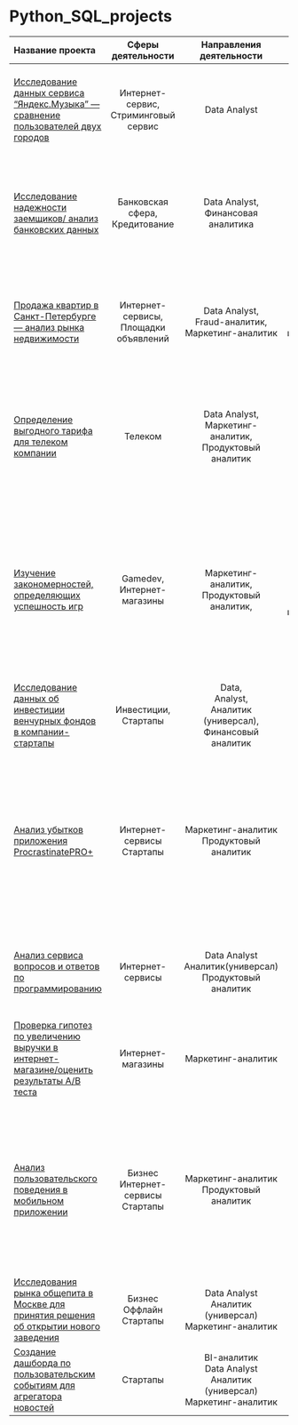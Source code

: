 # Python_SQL_projects
| Название проекта  | Сферы деятельности  | Направления деятельности | Навыки и инструменты | Задачи проекта | Ключевые слова |
|:------------- |:---------------:| :-----------:| :-------------:| :-------------| :------------------:|
|[Исследование данных сервиса “Яндекс.Музыка” — сравнение пользователей двух городов](https://github.com/leraish/Python_SQL_projects/tree/main/Ya_music)|Интернет-сервис,<br /> Стриминговый сервис|Data Analyst|Python, <br /> Pandas,<br />предобработка данных| На реальных данных Яндекс.Музыки: проверка данных и сравнение поведения и предпочтений пользователей двух столиц — Москвы и Санкт-Петербурга|обработка данных,<br />дубликаты,<br />пропуски,<br />логическая индексация,<br />группировка,<br />сортировка|
| [Исследование надежности заемщиков/ анализ банковских данных](https://github.com/leraish/Python_SQL_projects/tree/main/Bank) | Банковская сфера, <br /> Кредитование | Data Analyst,<br /> Финансовая аналитика | Python, <br /> Pandas,<br />Seaborn,<br />предобработка данных|На основе статистики о платежеспособности клиентов исследовать влияет ли семейное положение, количество детей, уровень дохода и цели займа на факт возврата кредита в срок   | обработка данных,<br /> дубликаты,<br /> пропуски,<br /> категоризация,<br />декомпозиция  |
|[Продажа квартир в Санкт-Петербурге — анализ рынка недвижимости](https://github.com/leraish/Python_SQL_projects/tree/main/Realty)|Интернет-сервисы,<br />Площадки объявлений|Data Analyst, <br /> Fraud-аналитик, <br /> Маркетинг-аналитик|Python,<br />Pandas,<br /> Matplotlib,<br /> предобработка данных,<br /> исследовательский анализ данных,<br />визуализация данных| На данных Яндекс.Недвижимость: определить рыночную стоимость объектов недвижимости, типичные параметры квартир и зависимость стоимости от этих параметров|обработка данных,<br />histogram,<br />boxplot,<br />scatterplot,<br />категоризация,<br /> фрод-мониторинг,<br /> корреляция|
|[Определение выгодного тарифа для телеком компании](https://github.com/leraish/Python_SQL_projects/tree/main/Telecom)|Телеком|Data Analyst,<br />Маркетинг-аналитик,<br />Продуктовый аналитик|Python,<br />Pandas,<br /> Matplotlib,<br /> Seaborn, <br />NumPy,<br />SciPy?<br />описательная статистика?<br />проверка статистических гипотез|Используя данные клиентов оператора сотовой связи, проанализировать поведение клеиентов, определить оптимальный тариф и статистически проверить гипотезы |обработка данных,<br />histogram, <br />boxplot,<br />статистический тест,<br />критерий Стьюдента|
|[Изучение закономерностей, определяющих успешность игр](https://github.com/leraish/Python_SQL_projects/tree/main/Gamedev)|Gamedev,<br />Интернет-магазины|Маркетинг-аналитик,<br />Продуктовый аналитик,|Python, <br />Pandas,<br />NumPy,<br />Matplotlib,<br /> предобработка данных,<br />описательная статистика,<br />исследовательский анализ данных<br />проверка статистических гипотез|На основании исторических данных о продажах компьютерных игр, оценок пользователей и экспертов, жанров и платформ, выявить закономерности, определяющие успешность игры. Выявить перспективные платформы и жанры для каждого представленного региона |обработка данных,<br />histogram, <br />boxplot, <br />piechart,<br /> статистический тест,<br />критерий Стьюдента |
|[Исследование данных об инвестиции венчурных фондов в компании-стартапы](https://github.com/leraish/Python_SQL_projects/tree/main/SQL_basic)|Инвестиции,<br />Стартапы|Data,<br />Analyst,<br />Аналитик (универсал),<br />Финансовый аналитик|PostgreSQL,<br />SQL|Произвести различные выгрузки данных венчурных фондов с помощью SQL|обработка данных,<br />выгрузка данных,<br />SQL|
|[Анализ убытков приложения ProcrastinatePRO+](https://github.com/leraish/Python_SQL_projects/tree/main/Digital_marketing)|Интернет-сервисы<br />Стартапы|Маркетинг-аналитик<br />Продуктовый аналитик|Matplotlib<br />Pandas<br />Python<br />Seaborn<br />когортный анализ<br />продуктовые метрики<br />юнит-экономика|Задача для маркетингового аналитика развлекательного приложения Procrastinate Pro+. Несмотря на огромные вложения в рекламу, последние несколько месяцев компания терпит убытки. Ваша задача — разобраться в причинах и помочь компании выйти в плюс.| обработка данных<br />статистический тест<br />LTV<br />CAC<br />когортный анализ|
|[Анализ сервиса вопросов и ответов по программированию](https://github.com/leraish/Python_SQL_projects/tree/main/SQL_advanced)|Интернет-сервисы|Data Analyst<br />Аналитик(универсал)<br />Продуктовый аналитик|PostgreSQL<br />SQL|С помощью SQL посчитаете и визуализируете ключевые метрики сервис-системы вопросов и ответов о программировании.|обработка данных<br />выгрузка данных<br />SQL|
|[Проверка гипотез по увеличению выручки в интернет-магазине/оценить результаты A/B теста](https://github.com/leraish/Python_SQL_projects/tree/main/Online_store_AB_test)|Интернет-магазины|Маркетинг-аналитик|A/B-тестирование<br />Matplotlib<br />Pandas<br />Python<br />SciPy<br />проверка статистических гипотез|Используя данные интернет-магазина приоритезировать гипотезы, произвести оценку результатов A/B-тестирования различными методами| A/B-тест<br />статистический тест<br />фреймворк<br />RICE<br />ICE|
|[Анализ пользовательского поведения в мобильном приложении](https://github.com/leraish/Python_SQL_projects/tree/main/Mobile_app_AB_test)|Бизнес<br />Интернет-сервисы<br />Стартапы|Маркетинг-аналитик<br />Продуктовый аналитик|A/B-тестирование<br />Matplotlib<br />Pandas<br />Plotly<br />Python<br />Seaborn<br />визуализация данных<br />проверка статистических гипотез<br />продуктовые метрики<br />событийная аналитика|На основе данных использования мобильного приложения для продажи продуктов питания проанализировать воронку продаж, а также оценить результаты A/A/B-тестирования |A/B-тест<br />визуализация<br />статистический тест|
|[Исследования рынка общепита в Москве для принятия решения об открытии нового заведения](https://github.com/leraish/Python_SQL_projects/tree/main/Restaurants)|Бизнес<br />Оффлайн<br />Стартапы|Data Analyst<br />Аналитик (универсал)<br />Маркетинг-аналитик|Pandas<br />Plotly<br />Python<br />Seaborn<br />визуализация данных|Исследование рынка общественного питания на основе открытых данных, подготовка презентации.|обработка данных, визуализация данных, создание презентаций|
|[Создание дашборда по пользовательским событиям для агрегатора новостей](https://github.com/leraish/Python_SQL_projects/tree/main/Dzen_dashboard)|Стартапы|BI-аналитик<br />Data Analyst<br />Аналитик (универсал)<br />Маркетинг-аналитик|Tableau<br />построение дашбордов<br />продуктовые метрики||дашборд<br />визуализация данных<br />Tableau|


